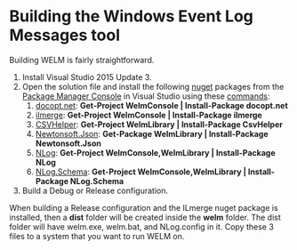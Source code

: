 # Building the Windows Event Log Messages tool

Building WELM is fairly straightforward.

1. Install Visual Studio 2015 Update 3.
1. Open the solution file and install the following [nuget](https://www.nuget.org/) packages from the [Package Manager Console](https://docs.nuget.org/docs/start-here/using-the-package-manager-console) in Visual Studio using these [commands](https://docs.nuget.org/consume/package-manager-console-powershell-reference):
    1. [docopt.net](https://www.nuget.org/packages/docopt.net/): **Get-Project WelmConsole | Install-Package docopt.net**
    1. [ilmerge](https://www.nuget.org/packages/ilmerge/): **Get-Project WelmConsole | Install-Package ilmerge**
    1. [CSVHelper](https://www.nuget.org/packages/CsvHelper/): **Get-Project WelmLibrary | Install-Package CsvHelper**
    1. [Newtonsoft.Json](https://www.nuget.org/packages/Newtonsoft.Json/): **Get-Package WelmLibrary | Install-Package Newtonsoft.Json**
    1. [NLog](https://www.nuget.org/packages/NLog/): **Get-Project WelmConsole,WelmLibrary | Install-Package NLog**
    1. [NLog.Schema](https://www.nuget.org/packages/NLog.Schema/): **Get-Project WelmConsole,WelmLibrary | Install-Package NLog.Schema**
1. Build a Debug or Release configuration.

When building a Release configuration and the ILmerge nuget package is installed, then a **dist** folder will be created inside the **welm** folder. The dist folder will have welm.exe, welm.bat, and NLog.config in it. Copy these 3 files to a system that you want to run WELM on.
